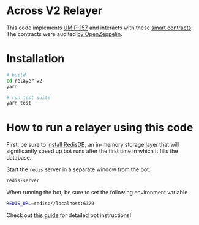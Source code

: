 # Across V2 Relayer
 
This code implements [UMIP-157](https://github.com/UMAprotocol/UMIPs/blob/master/UMIPs/umip-157.md) and interacts with these [smart contracts](https://github.com/across-protocol/contracts-v2). The contracts were audited [by OpenZeppelin](https://blog.openzeppelin.com/uma-across-v2-audit/).

# Installation

```sh
# build
cd relayer-v2
yarn

# run test suite
yarn test
```

# How to run a relayer using this code

First, be sure to [install RedisDB](https://redis.io/docs/getting-started/installation/), an in-memory storage layer that will significantly speed up bot
runs after the first time in which it fills the database.

Start the `redis` server in a separate window from the bot:

```sh
redis-server
```

When running the bot, be sure to set the following environment variable

```sh
REDIS_URL=redis://localhost:6379
```

Check out [this guide](https://docs.across.to/v2/developers/running-a-relayer) for detailed bot instructions!
